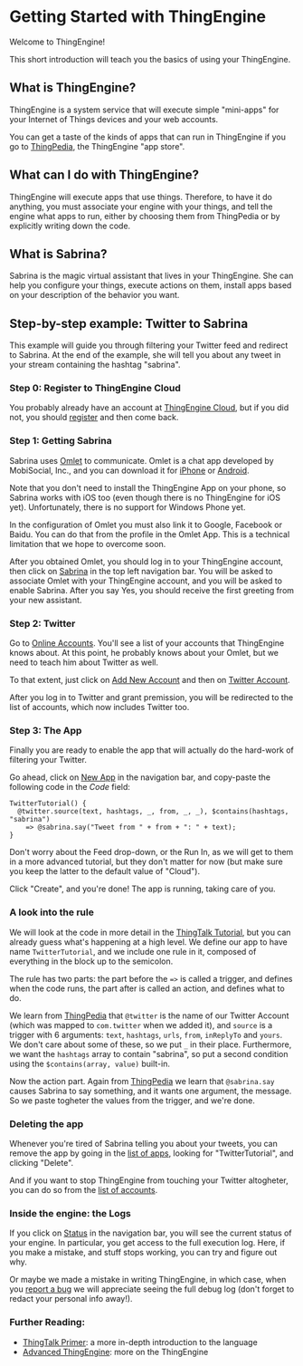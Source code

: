 # Getting Started with ThingEngine

Welcome to ThingEngine!

This short introduction will teach you the basics of using your ThingEngine.

## What is ThingEngine?

ThingEngine is a system service that will execute simple "mini-apps" for
your Internet of Things devices and your web accounts.

You can get a taste of the kinds of apps that can run in ThingEngine if
you go to [ThingPedia](http://www.thingpedia.org), the ThingEngine "app store".

## What can I do with ThingEngine?

ThingEngine will execute apps that use things. Therefore, to have it do anything,
you must associate your engine with your things, and tell the engine what apps
to run, either by choosing them from ThingPedia or by explicitly writing down
the code.

## What is Sabrina?

Sabrina is the magic virtual assistant that lives in your ThingEngine. She can
help you configure your things, execute actions on them, install apps based on
your description of the behavior you want.

## Step-by-step example: Twitter to Sabrina

This example will guide you through filtering your Twitter feed and redirect
to Sabrina. At the end of the example, she will tell you about any tweet in your
stream containing the hashtag "sabrina".

### Step 0: Register to ThingEngine Cloud

You probably already have an account at
[ThingEngine Cloud](https://thingengine.stanford.edu), but if you did
not, you should
[register](https://thinengine.stanford.edu/user/register) and then
come back.

### Step 1: Getting Sabrina

Sabrina uses [Omlet](http://omlet.me) to communicate. Omlet is a chat
app developed by MobiSocial, Inc., and you can download it for
[iPhone](https://itunes.apple.com/us/app/omlet/id682042134?ls=1&mt=8)
or
[Android](https://play.google.com/store/apps/details?id=mobisocial.omlet).

Note that you don't need to install the ThingEngine App on your phone, so
Sabrina works with iOS too (even though there is no ThingEngine for iOS yet).
Unfortunately, there is no support for Windows Phone yet.

In the configuration of Omlet you must also link it to Google, Facebook or
Baidu. You can do that from the profile in the Omlet App. This is a technical
limitation that we hope to overcome soon.

After you obtained Omlet, you should log in to your ThingEngine account, then
click on [Sabrina](https://thingengine.stanford.edu/assistant) in the top left
navigation bar. You will be asked to associate Omlet with your ThingEngine account,
and you will be asked to enable Sabrina. After you say Yes, you should receive
the first greeting from your new assistant.

### Step 2: Twitter

Go to [Online Accounts](https://thingengine.stanford.edu/devices?class=online).
You'll see a list of your accounts that ThingEngine knows about. At this point,
he probably knows about your Omlet, but we need to teach him about Twitter as well.

To that extent, just click on
[Add New Account](https://thingengine.stanford.edu/devices/create?class=online)
and then on
[Twitter Account](https://thingengine.stanford.edu/devices/oauth2/com.twitter).

After you log in to Twitter and grant premission, you will be redirected to the
list of accounts, which now includes Twitter too.

### Step 3: The App

Finally you are ready to enable the app that will actually do the hard-work
of filtering your Twitter.

Go ahead, click on [New App](https://thingengine.stanford.edu/apps/create) in
the navigation bar, and copy-paste the following code in the _Code_ field:

    TwitterTutorial() {
      @twitter.source(text, hashtags, _, from, _, _), $contains(hashtags, "sabrina")
        => @sabrina.say("Tweet from " + from + ": " + text);
    }

Don't worry about the Feed drop-down, or the Run In, as we will get to them
in a more advanced tutorial, but they don't matter for now (but make sure you keep
the latter to the default value of "Cloud").

Click "Create", and you're done! The app is running, taking care of you.

### A look into the rule

We will look at the code in more detail in the [ThingTalk Tutorial](/doc/thingtalk.md),
but you can already guess what's happening at a high level. We define our app
to have name `TwitterTutorial`, and we include one rule in it, composed of everything
in the block up to the semicolon.

The rule has two parts: the part before the `=>` is called a trigger, and defines
when the code runs, the part after is called an action, and defines what to do.

We learn from [ThingPedia](http://www.thingpedia.org/devices/by-id/com.twitter) that
`@twitter` is the name of our Twitter Account (which was mapped to `com.twitter` when
we added it), and `source` is a trigger with 6 arguments: `text`, `hashtags`, `urls`,
`from`, `inReplyTo` and `yours`. We don't care about some of these, so we put `_` in
their place. Furthermore, we want the `hashtags` array to contain "sabrina", so put
a second condition using the `$contains(array, value)` built-in.

Now the action part. Again from
[ThingPedia](http://www.thingpedia.org/devices/by-id/org.thingpedia.builtin.sabrina)
we learn that `@sabrina.say` causes Sabrina to say something, and it wants one
argument, the message. So we paste togheter the values from the trigger, and we're
done.

### Deleting the app

Whenever you're tired of Sabrina telling you about your tweets, you can remove the
app by going in the [list of apps](https://thingengine.stanford.edu/apps), looking
for "TwitterTutorial", and clicking "Delete".

And if you want to stop ThingEngine from touching your Twitter
altogheter, you can do so from the
[list of accounts](https://thingengine.stanford.edu/devices?class=online).

### Inside the engine: the Logs

If you click on [Status](https://thingengine.stanford.edu/status) in the navigation
bar, you will see the current status of your engine. In particular, you get access
to the full execution log.
Here, if you make a mistake, and stuff stops working, you can try and figure out why.

Or maybe we made a mistake in writing ThingEngine, in which case, when you
[report a bug](https://github.com/Stanford-IoT-Lab/ThingEngine/issues) we will
appreciate seeing the full debug log (don't forget to redact your personal info
away!).

### Further Reading:

* [ThingTalk Primer](/doc/thingtalk.md): a more in-depth introduction to the language
* [Advanced ThingEngine](/doc/advanced.md): more on the ThingEngine
